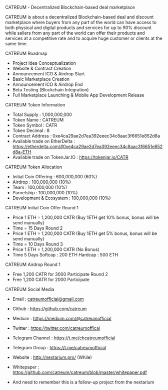 CATREUM - Decentralized Blockchain-based deal marketplace

CATREUM is about a decentralized Blockchain-based deal and discount marketplace where buyers from any part of the world can have access to both physical and digital products and services for up to 90% discount while sellers from any part of the world can offer their products and services at a competitive rate and to acquire huge customer or clients at the same time.

CATREUM Roadmap
- Project Idea Conceptualization
- Website & Contract Creation
- Announcement ICO & Airdrop Start
- Basic Marketplace Creation
- Announcement ICO & Airdrop End
- Beta Testing (Blockchain Integration)
- Full Marketplace Launching & Mobile App Development Release

CATREUM Token Information
- Total Supply : 1,000,000,000
- Token Name : CATREUM
- Token Symbol : CATR
- Token Decimal : 8
- Contract Address : 0xe4ca29ae2d7ea392eeec34c8aac3f6651e852d8a
- Available trade on EtherDelta : https://etherdelta.com/#0xe4ca29ae2d7ea392eeec34c8aac3f6651e852d8a-ETH
- Available trade on TokenJar.IO : https://tokenjar.io/CATR

CATREUM Token Allocation
- Initial Coin Offering : 600,000,000 (60%)
- Airdrop : 100,000,000 (10%)
- Team : 100,000,000 (10%)
- Parnetship : 100,000,000 (10%)
- Development & Ecosystem : 100,000,000 (10%)

CATREUM Initial Coin Offer
Round 1
- Price 1 ETH = 1,200,000 CATR (Buy 1ETH get 10% bonus, bonus will be send manually)
- Time = 15 Days
Round 2
- Price 1 ETH = 1,200,000 CATR (Buy 1ETH get 5% bonus, bonus will be send manually)
- Time = 10 Days
Round 3
- Price 1 ETH = 1,200,000 CATR (No Bonus)
- Time 5 Days
Softcap : 200 ETH
Hardcap : 500 ETH

CATREUM Airdrop
Round 1
- Free 1,200 CATR for 3000 Participate
Round 2
- Free 1,200 CATR for 2000 Participate

CATREUM Social Media
- Email : catreumofficial@gmail.com
- Github : https://github.com/catreum 
- Medium : https://medium.com/@catreumofficial
- Twitter : https://twitter.com/catreumoffical
- Telegram Channel : https://t.me/chcatreumofficial
- Telegram Group : https://t.me/catreumofficial
- Website : http://nextarium.pro/ (While)
- Whitepaper : https://github.com/catreum/catreum/blob/master/whitepaper.pdf


- And need to remember this is a follow-up project from the nextarium
